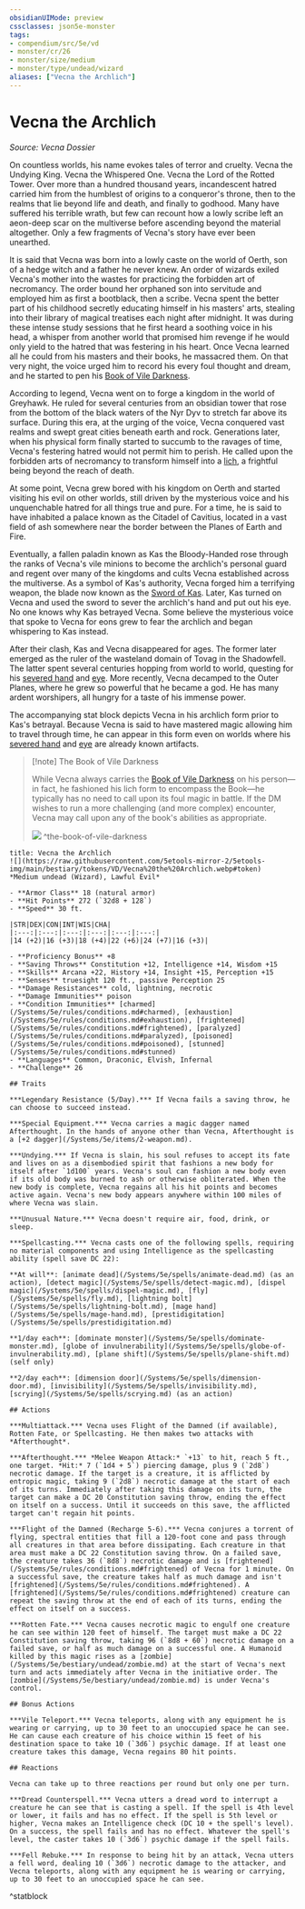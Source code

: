 ```yaml
---
obsidianUIMode: preview
cssclasses: json5e-monster
tags:
- compendium/src/5e/vd
- monster/cr/26
- monster/size/medium
- monster/type/undead/wizard
aliases: ["Vecna the Archlich"]
---
```

# Vecna the Archlich
*Source: Vecna Dossier*  

On countless worlds, his name evokes tales of terror and cruelty. Vecna the Undying King. Vecna the Whispered One. Vecna the Lord of the Rotted Tower. Over more than a hundred thousand years, incandescent hatred carried him from the humblest of origins to a conqueror's throne, then to the realms that lie beyond life and death, and finally to godhood. Many have suffered his terrible wrath, but few can recount how a lowly scribe left an aeon-deep scar on the multiverse before ascending beyond the material altogether. Only a few fragments of Vecna's story have ever been unearthed.

It is said that Vecna was born into a lowly caste on the world of Oerth, son of a hedge witch and a father he never knew. An order of wizards exiled Vecna's mother into the wastes for practicing the forbidden art of necromancy. The order bound her orphaned son into servitude and employed him as first a bootblack, then a scribe. Vecna spent the better part of his childhood secretly educating himself in his masters' arts, stealing into their library of magical treatises each night after midnight. It was during these intense study sessions that he first heard a soothing voice in his head, a whisper from another world that promised him revenge if he would only yield to the hatred that was festering in his heart. Once Vecna learned all he could from his masters and their books, he massacred them. On that very night, the voice urged him to record his every foul thought and dream, and he started to pen his [Book of Vile Darkness](/Systems/5e/items/book-of-vile-darkness.md).

According to legend, Vecna went on to forge a kingdom in the world of Greyhawk. He ruled for several centuries from an obsidian tower that rose from the bottom of the black waters of the Nyr Dyv to stretch far above its surface. During this era, at the urging of the voice, Vecna conquered vast realms and swept great cities beneath earth and rock. Generations later, when his physical form finally started to succumb to the ravages of time, Vecna's festering hatred would not permit him to perish. He called upon the forbidden arts of necromancy to transform himself into a [lich](/Systems/5e/bestiary/undead/lich.md), a frightful being beyond the reach of death.

At some point, Vecna grew bored with his kingdom on Oerth and started visiting his evil on other worlds, still driven by the mysterious voice and his unquenchable hatred for all things true and pure. For a time, he is said to have inhabited a palace known as the Citadel of Cavitius, located in a vast field of ash somewhere near the border between the Planes of Earth and Fire.

Eventually, a fallen paladin known as Kas the Bloody-Handed rose through the ranks of Vecna's vile minions to become the archlich's personal guard and regent over many of the kingdoms and cults Vecna established across the multiverse. As a symbol of Kas's authority, Vecna forged him a terrifying weapon, the blade now known as the [Sword of Kas](/Systems/5e/items/sword-of-kas.md). Later, Kas turned on Vecna and used the sword to sever the archlich's hand and put out his eye. No one knows why Kas betrayed Vecna. Some believe the mysterious voice that spoke to Vecna for eons grew to fear the archlich and began whispering to Kas instead.

After their clash, Kas and Vecna disappeared for ages. The former later emerged as the ruler of the wasteland domain of Tovag in the Shadowfell. The latter spent several centuries hopping from world to world, questing for his [severed hand](/Systems/5e/items/hand-of-vecna.md) and [eye](/Systems/5e/items/eye-of-vecna.md). More recently, Vecna decamped to the Outer Planes, where he grew so powerful that he became a god. He has many ardent worshipers, all hungry for a taste of his immense power.

The accompanying stat block depicts Vecna in his archlich form prior to Kas's betrayal. Because Vecna is said to have mastered magic allowing him to travel through time, he can appear in this form even on worlds where his [severed hand](/Systems/5e/items/hand-of-vecna.md) and [eye](/Systems/5e/items/eye-of-vecna.md) are already known artifacts.

> [!note] The Book of Vile Darkness
> 
> While Vecna always carries the [Book of Vile Darkness](/Systems/5e/items/book-of-vile-darkness.md) on his person—in fact, he fashioned his lich form to encompass the Book—he typically has no need to call upon its foul magic in battle. If the DM wishes to run a more challenging (and more complex) encounter, Vecna may call upon any of the book's abilities as appropriate.
> 
> ![](https://raw.githubusercontent.com/5etools-mirror-2/5etools-img/main/bestiary/VD/Book%20of%20Vile%20Darkness.webp#center)
^the-book-of-vile-darkness

```ad-statblock
title: Vecna the Archlich
![](https://raw.githubusercontent.com/5etools-mirror-2/5etools-img/main/bestiary/tokens/VD/Vecna%20the%20Archlich.webp#token)
*Medium undead (Wizard), Lawful Evil*

- **Armor Class** 18 (natural armor)
- **Hit Points** 272 (`32d8 + 128`)
- **Speed** 30 ft.

|STR|DEX|CON|INT|WIS|CHA|
|:---:|:---:|:---:|:---:|:---:|:---:|
|14 (+2)|16 (+3)|18 (+4)|22 (+6)|24 (+7)|16 (+3)|

- **Proficiency Bonus** +8
- **Saving Throws** Constitution +12, Intelligence +14, Wisdom +15
- **Skills** Arcana +22, History +14, Insight +15, Perception +15
- **Senses** truesight 120 ft., passive Perception 25
- **Damage Resistances** cold, lightning, necrotic
- **Damage Immunities** poison
- **Condition Immunities** [charmed](/Systems/5e/rules/conditions.md#charmed), [exhaustion](/Systems/5e/rules/conditions.md#exhaustion), [frightened](/Systems/5e/rules/conditions.md#frightened), [paralyzed](/Systems/5e/rules/conditions.md#paralyzed), [poisoned](/Systems/5e/rules/conditions.md#poisoned), [stunned](/Systems/5e/rules/conditions.md#stunned)
- **Languages** Common, Draconic, Elvish, Infernal
- **Challenge** 26

## Traits

***Legendary Resistance (5/Day).*** If Vecna fails a saving throw, he can choose to succeed instead.

***Special Equipment.*** Vecna carries a magic dagger named Afterthought. In the hands of anyone other than Vecna, Afterthought is a [+2 dagger](/Systems/5e/items/2-weapon.md).

***Undying.*** If Vecna is slain, his soul refuses to accept its fate and lives on as a disembodied spirit that fashions a new body for itself after `1d100` years. Vecna's soul can fashion a new body even if its old body was burned to ash or otherwise obliterated. When the new body is complete, Vecna regains all his hit points and becomes active again. Vecna's new body appears anywhere within 100 miles of where Vecna was slain.

***Unusual Nature.*** Vecna doesn't require air, food, drink, or sleep.

***Spellcasting.*** Vecna casts one of the following spells, requiring no material components and using Intelligence as the spellcasting ability (spell save DC 22):

**At will**: [animate dead](/Systems/5e/spells/animate-dead.md) (as an action), [detect magic](/Systems/5e/spells/detect-magic.md), [dispel magic](/Systems/5e/spells/dispel-magic.md), [fly](/Systems/5e/spells/fly.md), [lightning bolt](/Systems/5e/spells/lightning-bolt.md), [mage hand](/Systems/5e/spells/mage-hand.md), [prestidigitation](/Systems/5e/spells/prestidigitation.md)

**1/day each**: [dominate monster](/Systems/5e/spells/dominate-monster.md), [globe of invulnerability](/Systems/5e/spells/globe-of-invulnerability.md), [plane shift](/Systems/5e/spells/plane-shift.md) (self only)

**2/day each**: [dimension door](/Systems/5e/spells/dimension-door.md), [invisibility](/Systems/5e/spells/invisibility.md), [scrying](/Systems/5e/spells/scrying.md) (as an action)

## Actions

***Multiattack.*** Vecna uses Flight of the Damned (if available), Rotten Fate, or Spellcasting. He then makes two attacks with *Afterthought*.

***Afterthought.*** *Melee Weapon Attack:* `+13` to hit, reach 5 ft., one target. *Hit:* 7 (`1d4 + 5`) piercing damage, plus 9 (`2d8`) necrotic damage. If the target is a creature, it is afflicted by entropic magic, taking 9 (`2d8`) necrotic damage at the start of each of its turns. Immediately after taking this damage on its turn, the target can make a DC 20 Constitution saving throw, ending the effect on itself on a success. Until it succeeds on this save, the afflicted target can't regain hit points.

***Flight of the Damned (Recharge 5-6).*** Vecna conjures a torrent of flying, spectral entities that fill a 120-foot cone and pass through all creatures in that area before dissipating. Each creature in that area must make a DC 22 Constitution saving throw. On a failed save, the creature takes 36 (`8d8`) necrotic damage and is [frightened](/Systems/5e/rules/conditions.md#frightened) of Vecna for 1 minute. On a successful save, the creature takes half as much damage and isn't [frightened](/Systems/5e/rules/conditions.md#frightened). A [frightened](/Systems/5e/rules/conditions.md#frightened) creature can repeat the saving throw at the end of each of its turns, ending the effect on itself on a success.

***Rotten Fate.*** Vecna causes necrotic magic to engulf one creature he can see within 120 feet of himself. The target must make a DC 22 Constitution saving throw, taking 96 (`8d8 + 60`) necrotic damage on a failed save, or half as much damage on a successful one. A Humanoid killed by this magic rises as a [zombie](/Systems/5e/bestiary/undead/zombie.md) at the start of Vecna's next turn and acts immediately after Vecna in the initiative order. The [zombie](/Systems/5e/bestiary/undead/zombie.md) is under Vecna's control.

## Bonus Actions

***Vile Teleport.*** Vecna teleports, along with any equipment he is wearing or carrying, up to 30 feet to an unoccupied space he can see. He can cause each creature of his choice within 15 feet of his destination space to take 10 (`3d6`) psychic damage. If at least one creature takes this damage, Vecna regains 80 hit points.

## Reactions

Vecna can take up to three reactions per round but only one per turn.

***Dread Counterspell.*** Vecna utters a dread word to interrupt a creature he can see that is casting a spell. If the spell is 4th level or lower, it fails and has no effect. If the spell is 5th level or higher, Vecna makes an Intelligence check (DC 10 + the spell's level). On a success, the spell fails and has no effect. Whatever the spell's level, the caster takes 10 (`3d6`) psychic damage if the spell fails.

***Fell Rebuke.*** In response to being hit by an attack, Vecna utters a fell word, dealing 10 (`3d6`) necrotic damage to the attacker, and Vecna teleports, along with any equipment he is wearing or carrying, up to 30 feet to an unoccupied space he can see.
```
^statblock
